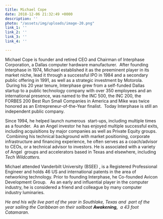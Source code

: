 ```yaml
---
title: Michael Cope
date: 2018-12-06 21:32:49 +0000
description: ''
photo: "/assets/img/uploads/image-20.png"
link_1: ''
link_2: ''
link_3: ''
link_4: ''

---
```

Michael Cope is founder and retired CEO and Chairman of Interphase Corporation, a Dallas computer hardware manufacturer.  After founding Interphase in 1974, Michael established it as the preeminent player in its market niche, lead it through a successful IPO in 1984 and a secondary public offering in 1991, as well as a strategic investment by Motorola.  During his 20 year tenure,  Interphase grew from a self-funded Dallas startup to a public technology company with over 350 employees and an international presence,  was named to the INC 500, the INC 200, the  FORBES 200 Best Run Small Companies in America and Mike was twice honored as an Entrepreneur-of-the-Year finalist.  Today Interphase is still an independent public company.

Since 1994, he helped launch numerous  start-ups, including multiple times as a founder.  As an Angel investor he has enjoyed multiple successful exits, including acquisitions by major companies as well as Private Equity groups.  Combining his technical background with market positioning, corporate infrastructure and financing experience, he often serves as a coach/advisor to CEOs, or a technical advisor to investors. He is associated with a variety of Angel  groups and accelerators based in Texas and elsewhere, including _Tech Wildcatters._

 Michael attended Vanderbilt University (BSEE) , is a Registered Professional Engineer and holds 46 US and international patents in the area of networking technology. Prior to founding Interphase, he Co-founded Avicon Development Group.   As an early and influential player in the computer industry, he is considered a friend and colleague by many computer industry luminaries.

_He and his wife live part of the year in Southlake, Texas and  part of the year sailing the Caribbean  on their sailboat **Awakening,**  a 43 foot Catamaran._